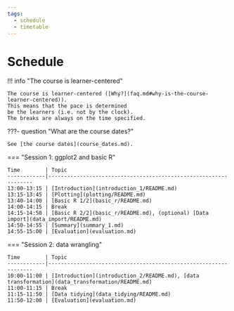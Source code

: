 ```yaml
---
tags:
  - schedule
  - timetable
---
```


# Schedule

!!! info "The course is learner-centered"

    The course is learner-centered ([Why?](faq.md#why-is-the-course-learner-centered)).
    This means that the pace is determined
    be the learners (i.e. not by the clock).
    The breaks are always on the time specified.

???- question "What are the course dates?"

    See [the course dates](course_dates.md).

<!-- markdownlint-disable MD013 --><!-- Tables cannot be split up over lines, hence will break 80 characters per line -->

=== "Session 1: ggplot2 and basic R"

    Time        | Topic
    ------------|-----------------------------------------------------------------
    13:00-13:15 | [Introduction](introduction_1/README.md)
    13:15-13:45 | [Plotting](plotting/README.md)
    13:40-14:00 | [Basic R 1/2](basic_r/README.md)
    14:00-14:15 | Break
    14:15-14:50 | [Basic R 2/2](basic_r/README.md), (optional) [Data import](data_import/README.md)
    14:50-14:55 | [Summary](summary_1.md)
    14:55-15:00 | [Evaluation](evaluation.md)

=== "Session 2: data wrangling"

    Time        | Topic
    ------------|-----------------------------------------------------------------
    10:00-11:00 | [Introduction](introduction_2/README.md), [data transformation](data_transformation/README.md)
    11:00-11:15 | Break
    11:15-11:50 | [Data tidying](data_tidying/README.md)
    11:50-12:00 | [Evaluation](evaluation.md)

<!-- markdownlint-enable MD013 -->
